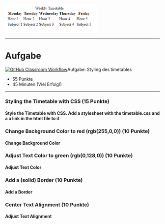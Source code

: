 <img src="timetable.png" alt="[![GitHub Classroom Workflow](https://github.com/GittyBitch/test-timetable-css/actions/workflows/classroom.yml/badge.svg)](https://github.com/GittyBitch/test-timetable-css/actions/workflows/classroom.yml)Aufgabe: Styling des timetables" width="300"/>

---
# Aufgabe
[![GitHub Classroom Workflow](https://github.com/GittyBitch/test-timetable-css/actions/workflows/classroom.yml/badge.svg)](https://github.com/GittyBitch/test-timetable-css/actions/workflows/classroom.yml)Aufgabe: Styling des timetables
* 55 Punkte
* 45 Minuten (Viel Erfolg!)

---
### Styling the Timetable with CSS (15 Punkte)
#### Style the Timetable with CSS. Add a stylesheet with the timetable.css and a a link in the html file to it

### Change Background Color to red (rgb(255,0,0)) (10 Punkte)
#### Change Background Color

### Adjust Text Color to green (rgb(0,128,0)) (10 Punkte)
#### Adjust Text Color

### Add a (solid) Border (10 Punkte)
#### Add a Border

### Center Text Alignment (10 Punkte)
#### Adjust Text Alignment

